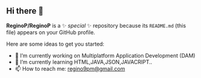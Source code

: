 ## Hi there 👋


**ReginoP/ReginoP** is a ✨ _special_ ✨ repository because its `README.md` (this file) appears on your GitHub profile.

Here are some ideas to get you started:

- 🔭 I’m currently working on Multiplatform Application Development (DAM)
- 🌱 I’m currently learning HTML,JAVA,JSON,JAVACRIPT..
- 📫 How to reach me: regino9pm@gmail.com 

